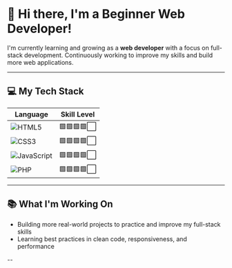 # 🚧 Hi there, I'm a Beginner Web Developer!

I'm currently learning and growing as a **web developer** with a focus on full-stack development. Continuously working to improve my skills and build more web applications.

---

## 💻 My Tech Stack

| Language | Skill Level |  
|----------|-------------|  
| ![HTML5](https://img.shields.io/badge/HTML5-E34F26?style=for-the-badge&logo=html5&logoColor=white) | 🟩🟩🟩🟩⬜  
| ![CSS3](https://img.shields.io/badge/CSS3-1572B6?style=for-the-badge&logo=css3&logoColor=white) | 🟩🟩🟩🟩⬜  
| ![JavaScript](https://img.shields.io/badge/JavaScript-F7DF1E?style=for-the-badge&logo=javascript&logoColor=black) | 🟩🟩🟩🟩⬜  
| ![PHP](https://img.shields.io/badge/PHP-777BB4?style=for-the-badge&logo=php&logoColor=white) | 🟩🟩🟩🟩⬜  

---

## 📚 What I'm Working On
- Building more real-world projects to practice and improve my full-stack skills
- Learning best practices in clean code, responsiveness, and performance

--
